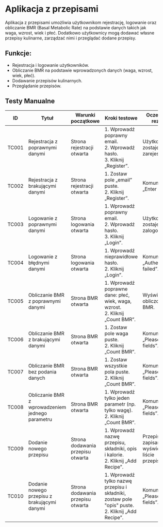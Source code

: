 # Aplikacja z przepisami

Aplikacja z przepisami umożliwia użytkownikom rejestrację, logowanie oraz obliczanie BMR (Basal Metabolic Rate) na podstawie danych takich jak waga, wzrost, wiek i płeć. Dodatkowo użytkownicy mogą dodawać własne przepisy kulinarne, zarządzać nimi i przeglądać dodane przepisy. 

## Funkcje:
- Rejestracja i logowanie użytkowników.
- Obliczanie BMR na podstawie wprowadzonych danych (waga, wzrost, wiek, płeć).
- Dodawanie przepisów kulinarnych.
- Przeglądanie przepisów.

## Testy Manualne


| ID     | Tytuł                                | Warunki początkowe        | Kroki testowe                                                                 | Oczekiwany rezultat                                 |
|--------|--------------------------------------|---------------------------|-------------------------------------------------------------------------------|----------------------------------------------------|
| TC001  | Rejestracja z poprawnymi danymi      | Strona rejestracji otwarta | 1. Wprowadź poprawny email. <br> 2. Wprowadź hasło. <br> 3. Kliknij „Register”. | Użytkownik zostaje zarejestrowany.                |
| TC002  | Rejestracja z brakującymi danymi     | Strona rejestracji otwarta | 1. Zostaw pole „email” puste. <br> 2. Kliknij „Register”.                    | Komunikat: „Enter email”.                         |
| TC003  | Logowanie z poprawnymi danymi       | Strona logowania otwarta  | 1. Wprowadź poprawny email. <br> 2. Wprowadź hasło. <br> 3. Kliknij „Login”.  | Użytkownik zostaje zalogowany.                    |
| TC004  | Logowanie z błędnymi danymi         | Strona logowania otwarta  | 1. Wprowadź nieprawidłowe hasło. <br> 2. Kliknij „Login”.                   | Komunikat: „Authentication failed”.                |
| TC005  |  Obliczanie BMR z poprawnymi danymi   | Strona BMR otwarta        | 1. Wprowadź poprawne dane: płeć, wiek, waga, wzrost. <br> 2. Kliknij „Count BMR”. | Wyświetlenie obliczonego BMR.                         |
| TC006  | Obliczanie BMR z brakującymi danymi  | Strona BMR otwarta        | 1. Zostaw pole waga puste. <br> 2. Kliknij „Count BMR”.                       | Komunikat: „Please fill in all fields”.                     |
| TC007  | Obliczanie BMR bez podania danych   | Strona BMR otwarta        | 1. Zostaw wszystkie pola puste. <br> 2. Kliknij „Count BMR”.                 | Komunikat: „Please fill in all fields”.                 |
| TC008  | Obliczanie BMR z wprowadzeniem jednego parametru | Strona BMR otwarta | 1. Wprowadź tylko jeden parametr (np. tylko wagę). <br> 2. Kliknij „Count BMR”. | Komunikat: „Please fill in all fields”.                         |
| TC009  | Dodanie nowego przepisu              | Strona dodawania przepisu otwarta | 1. Wprowadź nazwę przepisu, składniki, opis i kalorie. <br> 2. Kliknij „Add Recipe”. | Przepis zostaje zapisany i wyświetla się w liście przepisów.                   |
| TC010  | Dodanie nowego przepisu z brakującymi danymi | Strona dodawania przepisu otwarta | 1. Wprowadź tylko nazwę przepisu i składniki, zostaw pole "opis" puste. <br> 2. Kliknij „Add Recipe”. | Komunikat: „Please fill in all fields”.                
